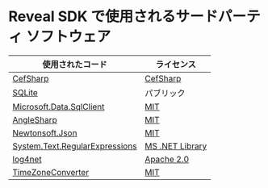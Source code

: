# Reveal SDK で使用されるサードパーティ ソフトウェア

|**使用されたコード**| **ライセンス**|
|----------|-------|
|[CefSharp](https://github.com/cefsharp/cefsharp)|[CefSharp](https://raw.githubusercontent.com/cefsharp/cef-binary/master/LICENSE.txt)|
|[SQLite](https://www.sqlite.org/copyright.html)| パブリック|
|[Microsoft.Data.SqlClient](https://aka.ms/sqlclientproject)|[MIT](https://opensource.org/licenses/mit-license.html)|
|[AngleSharp](https://github.com/AngleSharp/AngleSharp)|[MIT](https://opensource.org/licenses/mit-license.html)|
|[Newtonsoft.Json](https://www.newtonsoft.com/json)|[MIT](https://opensource.org/licenses/mit-license.html)|
|[System.Text.RegularExpressions](https://dot.net/)|[MS .NET Library](https://dotnet.microsoft.com/en-us/dotnet_library_license.htm)|
|[log4net](https://logging.apache.org/log4net/index.html)|[Apache 2.0](https://opensource.org/licenses/apache2.0.php)|
|[TimeZoneConverter](https://github.com/mattjohnsonpint/TimeZoneConverter)|[MIT](https://opensource.org/licenses/mit-license.html)|

